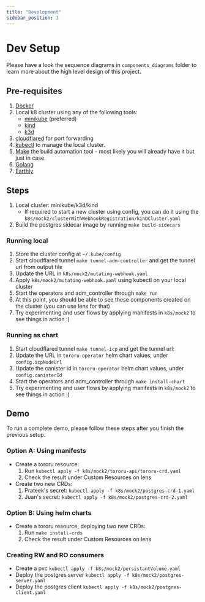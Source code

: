 ```yaml
---
title: "Development"
sidebar_position: 3
---
```


# Dev Setup

Please have a look the sequence diagrams in `components_diagrams` folder to learn more about the high level design of this project.

## Pre-requisites

1. [Docker](https://docs.docker.com/engine/install/)
1. Local k8 cluster using any of the following tools:
   - [minikube](https://minikube.sigs.k8s.io/docs/start/) (preferred)
   - [kind](https://kind.sigs.k8s.io/docs/user/quick-start/)
   - [k3d](https://k3d.io/v5.6.0/)
1. [cloudflared](https://github.com/cloudflare/cloudflared) for port forwarding
1. [kubectl](https://kubernetes.io/docs/tasks/tools/#kubectl) to manage the local cluster.
1. [Make](https://www.gnu.org/software/make/) the build automation tool - most likely you will already have it but just in case.
1. [Golang](https://go.dev/doc/install)
1. [Earthly](https://docs.earthly.dev/)

## Steps

1. Local cluster: minikube/k3d/kind
    - If required to start a new cluster using config, you can do it using the `k8s/mock2/clusterWithWebhookRegistration/kinDCluster.yaml`
1. Build the postgres sidecar image by running `make build-sidecars`

### Running local
1. Store the cluster config at `~/.kube/config`
1. Start cloudflared tunnel `make tunnel-adm-controller` and get the tunnel url from output file
1. Update the URL in `k8s/mock2/mutating-webhook.yaml`
1. Apply `k8s/mock2/mutating-webhook.yaml` using kubectl on your local cluster
1. Start the operators and adm_controller through `make run`
1. At this point, you should be able to see these components created on the cluster (you can use lens for that)
1. Try experimenting and user flows by applying manifests in `k8s/mock2` to see things in action :)

### Running as chart

1. Start cloudflared tunnel `make tunnel-icp` and get the tunnel url:
1. Update the URL in `tororu-operator` helm chart values, under `config.icpNodeUrl`
1. Update the canister id in `tororu-operator` helm chart values, under `config.canisterId`
1. Start the operators and adm_controller through `make install-chart`
1. Try experimenting and user flows by applying manifests in `k8s/mock2` to see things in action :)

## Demo

To run a complete demo, please follow these steps after you finish the previous setup.

### Option A: Using manifests
- Create a tororu resource:
    1. Run `kubectl apply -f k8s/mock2/tororu-api/tororu-crd.yaml`
    1. Check the result under Custom Resources on lens
- Create two new CRDs:
    1. Prateek's secret: `kubectl apply -f k8s/mock2/postgres-crd-1.yaml`
    1. Juan's secret: `kubectl apply -f k8s/mock2/postgres-crd-2.yaml`

### Option B:  Using helm charts
- Create a tororu resource, deploying two new CRDs:
    1. Run `make install-crds`
    1. Check the result under Custom Resources on lens


### Creating RW and RO consumers
- Create a pvc `kubectl apply -f k8s/mock2/persistantVolume.yaml`
- Deploy the postgres server `kubectl apply -f k8s/mock2/postgres-server.yaml`
- Deploy the postgres client `kubectl apply -f k8s/mock2/postgres-client.yaml`

